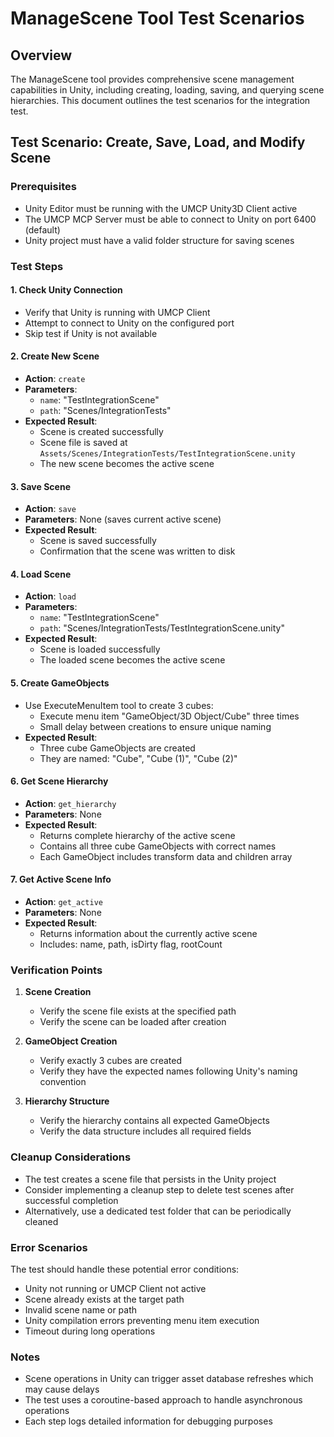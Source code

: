 # ManageScene Tool Test Scenarios

## Overview
The ManageScene tool provides comprehensive scene management capabilities in Unity, including creating, loading, saving, and querying scene hierarchies. This document outlines the test scenarios for the integration test.

## Test Scenario: Create, Save, Load, and Modify Scene

### Prerequisites
- Unity Editor must be running with the UMCP Unity3D Client active
- The UMCP MCP Server must be able to connect to Unity on port 6400 (default)
- Unity project must have a valid folder structure for saving scenes

### Test Steps

#### 1. **Check Unity Connection**
- Verify that Unity is running with UMCP Client
- Attempt to connect to Unity on the configured port
- Skip test if Unity is not available

#### 2. **Create New Scene**
- **Action**: `create`
- **Parameters**: 
  - `name`: "TestIntegrationScene"
  - `path`: "Scenes/IntegrationTests"
- **Expected Result**: 
  - Scene is created successfully
  - Scene file is saved at `Assets/Scenes/IntegrationTests/TestIntegrationScene.unity`
  - The new scene becomes the active scene

#### 3. **Save Scene**
- **Action**: `save`
- **Parameters**: None (saves current active scene)
- **Expected Result**: 
  - Scene is saved successfully
  - Confirmation that the scene was written to disk

#### 4. **Load Scene**
- **Action**: `load`
- **Parameters**: 
  - `name`: "TestIntegrationScene"
  - `path`: "Scenes/IntegrationTests/TestIntegrationScene.unity"
- **Expected Result**: 
  - Scene is loaded successfully
  - The loaded scene becomes the active scene

#### 5. **Create GameObjects**
- Use ExecuteMenuItem tool to create 3 cubes:
  - Execute menu item "GameObject/3D Object/Cube" three times
  - Small delay between creations to ensure unique naming
- **Expected Result**: 
  - Three cube GameObjects are created
  - They are named: "Cube", "Cube (1)", "Cube (2)"

#### 6. **Get Scene Hierarchy**
- **Action**: `get_hierarchy`
- **Parameters**: None
- **Expected Result**: 
  - Returns complete hierarchy of the active scene
  - Contains all three cube GameObjects with correct names
  - Each GameObject includes transform data and children array

#### 7. **Get Active Scene Info**
- **Action**: `get_active`
- **Parameters**: None
- **Expected Result**: 
  - Returns information about the currently active scene
  - Includes: name, path, isDirty flag, rootCount

### Verification Points

1. **Scene Creation**
   - Verify the scene file exists at the specified path
   - Verify the scene can be loaded after creation

2. **GameObject Creation**
   - Verify exactly 3 cubes are created
   - Verify they have the expected names following Unity's naming convention

3. **Hierarchy Structure**
   - Verify the hierarchy contains all expected GameObjects
   - Verify the data structure includes all required fields

### Cleanup Considerations

- The test creates a scene file that persists in the Unity project
- Consider implementing a cleanup step to delete test scenes after successful completion
- Alternatively, use a dedicated test folder that can be periodically cleaned

### Error Scenarios

The test should handle these potential error conditions:
- Unity not running or UMCP Client not active
- Scene already exists at the target path
- Invalid scene name or path
- Unity compilation errors preventing menu item execution
- Timeout during long operations

### Notes

- Scene operations in Unity can trigger asset database refreshes which may cause delays
- The test uses a coroutine-based approach to handle asynchronous operations
- Each step logs detailed information for debugging purposes
